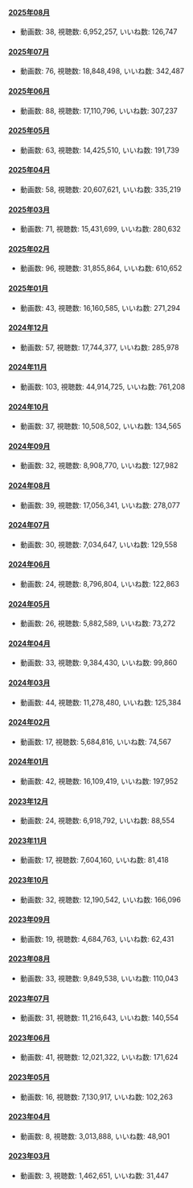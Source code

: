 #### [2025年08月](videos/202508 "wikilink")

-   動画数: 38, 視聴数: 6,952,257, いいね数: 126,747

#### [2025年07月](videos/202507 "wikilink")

-   動画数: 76, 視聴数: 18,848,498, いいね数: 342,487

#### [2025年06月](videos/202506 "wikilink")

-   動画数: 88, 視聴数: 17,110,796, いいね数: 307,237

#### [2025年05月](videos/202505 "wikilink")

-   動画数: 63, 視聴数: 14,425,510, いいね数: 191,739

#### [2025年04月](videos/202504 "wikilink")

-   動画数: 58, 視聴数: 20,607,621, いいね数: 335,219

#### [2025年03月](videos/202503 "wikilink")

-   動画数: 71, 視聴数: 15,431,699, いいね数: 280,632

#### [2025年02月](videos/202502 "wikilink")

-   動画数: 96, 視聴数: 31,855,864, いいね数: 610,652

#### [2025年01月](videos/202501 "wikilink")

-   動画数: 43, 視聴数: 16,160,585, いいね数: 271,294

#### [2024年12月](videos/202412 "wikilink")

-   動画数: 57, 視聴数: 17,744,377, いいね数: 285,978

#### [2024年11月](videos/202411 "wikilink")

-   動画数: 103, 視聴数: 44,914,725, いいね数: 761,208

#### [2024年10月](videos/202410 "wikilink")

-   動画数: 37, 視聴数: 10,508,502, いいね数: 134,565

#### [2024年09月](videos/202409 "wikilink")

-   動画数: 32, 視聴数: 8,908,770, いいね数: 127,982

#### [2024年08月](videos/202408 "wikilink")

-   動画数: 39, 視聴数: 17,056,341, いいね数: 278,077

#### [2024年07月](videos/202407 "wikilink")

-   動画数: 30, 視聴数: 7,034,647, いいね数: 129,558

#### [2024年06月](videos/202406 "wikilink")

-   動画数: 24, 視聴数: 8,796,804, いいね数: 122,863

#### [2024年05月](videos/202405 "wikilink")

-   動画数: 26, 視聴数: 5,882,589, いいね数: 73,272

#### [2024年04月](videos/202404 "wikilink")

-   動画数: 33, 視聴数: 9,384,430, いいね数: 99,860

#### [2024年03月](videos/202403 "wikilink")

-   動画数: 44, 視聴数: 11,278,480, いいね数: 125,384

#### [2024年02月](videos/202402 "wikilink")

-   動画数: 17, 視聴数: 5,684,816, いいね数: 74,567

#### [2024年01月](videos/202401 "wikilink")

-   動画数: 42, 視聴数: 16,109,419, いいね数: 197,952

#### [2023年12月](videos/202312 "wikilink")

-   動画数: 24, 視聴数: 6,918,792, いいね数: 88,554

#### [2023年11月](videos/202311 "wikilink")

-   動画数: 17, 視聴数: 7,604,160, いいね数: 81,418

#### [2023年10月](videos/202310 "wikilink")

-   動画数: 32, 視聴数: 12,190,542, いいね数: 166,096

#### [2023年09月](videos/202309 "wikilink")

-   動画数: 19, 視聴数: 4,684,763, いいね数: 62,431

#### [2023年08月](videos/202308 "wikilink")

-   動画数: 33, 視聴数: 9,849,538, いいね数: 110,043

#### [2023年07月](videos/202307 "wikilink")

-   動画数: 31, 視聴数: 11,216,643, いいね数: 140,554

#### [2023年06月](videos/202306 "wikilink")

-   動画数: 41, 視聴数: 12,021,322, いいね数: 171,624

#### [2023年05月](videos/202305 "wikilink")

-   動画数: 16, 視聴数: 7,130,917, いいね数: 102,263

#### [2023年04月](videos/202304 "wikilink")

-   動画数: 8, 視聴数: 3,013,888, いいね数: 48,901

#### [2023年03月](videos/202303 "wikilink")

-   動画数: 3, 視聴数: 1,462,651, いいね数: 31,447

